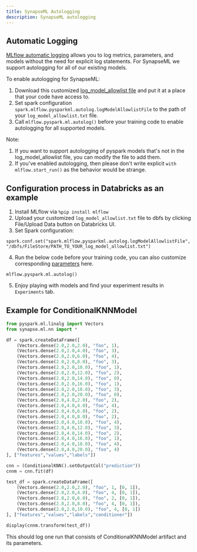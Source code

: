 ```yaml
---
title: SynapseML Autologging
description: SynapseML autologging
---
```


## Automatic Logging

[MLflow automatic logging](https://www.mlflow.org/docs/latest/tracking.html#automatic-logging) allows you to log metrics, parameters, and models without the need for explicit log statements.
For SynapseML we support autologging for all of our existing models.

To enable autologging for SynapseML:
1. Download this customized [log_model_allowlist file](https://mmlspark.blob.core.windows.net/publicwasb/log_model_allowlist.txt) and put it at a place that your code have access to.
2. Set spark configuration `spark.mlflow.pysparkml.autolog.logModelAllowlistFile` to the path of your `log_model_allowlist.txt` file. 
3. Call `mlflow.pyspark.ml.autolog()` before your training code to enable autologging for all supported models.

Note:
1. If you want to support autologging of pyspark models that's not in the log_model_allowlist file, you can modify the file to add them.
2. If you've enabled autologging, then please don't write explicit `with mlflow.start_run()` as the behavior would be strange.


## Configuration process in Databricks as an example

1. Install MLflow via `%pip install mlflow`
2. Upload your customized `log_model_allowlist.txt` file to dbfs by clicking File/Upload Data button on Databricks UI.
3. Set Spark configuration:
```
spark.conf.set("spark.mlflow.pysparkml.autolog.logModelAllowlistFile", "/dbfs/FileStore/PATH_TO_YOUR_log_model_allowlist.txt")
```
4. Run the below code before your training code, you can also customize corresponding [parameters](https://www.mlflow.org/docs/latest/python_api/mlflow.pyspark.ml.html#mlflow.pyspark.ml.autolog) here.
```
mlflow.pyspark.ml.autolog()
```
5. Enjoy playing with models and find your experiment results in `Experiments` tab.

## Example for ConditionalKNNModel
```python
from pyspark.ml.linalg import Vectors
from synapse.ml.nn import *

df = spark.createDataFrame([
    (Vectors.dense(2.0,2.0,2.0), "foo", 1),
    (Vectors.dense(2.0,2.0,4.0), "foo", 3),
    (Vectors.dense(2.0,2.0,6.0), "foo", 4),
    (Vectors.dense(2.0,2.0,8.0), "foo", 3),
    (Vectors.dense(2.0,2.0,10.0), "foo", 1),
    (Vectors.dense(2.0,2.0,12.0), "foo", 2),
    (Vectors.dense(2.0,2.0,14.0), "foo", 0),
    (Vectors.dense(2.0,2.0,16.0), "foo", 1),
    (Vectors.dense(2.0,2.0,18.0), "foo", 3),
    (Vectors.dense(2.0,2.0,20.0), "foo", 0),
    (Vectors.dense(2.0,4.0,2.0), "foo", 2),
    (Vectors.dense(2.0,4.0,4.0), "foo", 4),
    (Vectors.dense(2.0,4.0,6.0), "foo", 2),
    (Vectors.dense(2.0,4.0,8.0), "foo", 2),
    (Vectors.dense(2.0,4.0,10.0), "foo", 4),
    (Vectors.dense(2.0,4.0,12.0), "foo", 3),
    (Vectors.dense(2.0,4.0,14.0), "foo", 2),
    (Vectors.dense(2.0,4.0,16.0), "foo", 1),
    (Vectors.dense(2.0,4.0,18.0), "foo", 4),
    (Vectors.dense(2.0,4.0,20.0), "foo", 4)
], ["features","values","labels"])

cnn = (ConditionalKNN().setOutputCol("prediction"))
cnnm = cnn.fit(df)

test_df = spark.createDataFrame([
    (Vectors.dense(2.0,2.0,2.0), "foo", 1, [0, 1]),
    (Vectors.dense(2.0,2.0,4.0), "foo", 4, [0, 1]),
    (Vectors.dense(2.0,2.0,6.0), "foo", 2, [0, 1]),
    (Vectors.dense(2.0,2.0,8.0), "foo", 4, [0, 1]),
    (Vectors.dense(2.0,2.0,10.0), "foo", 4, [0, 1])
], ["features","values","labels","conditioner"])

display(cnnm.transform(test_df))
```

This should log one run that consists of ConditionalKNNModel artifact and its parameters.
